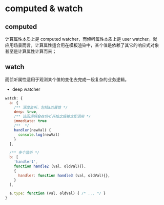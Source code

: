 # computed & watch

## computed

计算属性本质上是 computed watcher，而侦听属性本质上是 user watcher。就应用场景而言，计算属性适合用在模板渲染中，某个值是依赖了其它的响应式对象甚至是计算属性计算而来；


## watch
而侦听属性适用于观测某个值的变化去完成一段复杂的业务逻辑。

- deep watcher
```js
watch: {
  a: {
    /** 深度监听，包括a的属性 */
    deep: true,
    /** 该回调将会在侦听开始之后被立即调用 */
    immediate: true
    /**  */
    handler(newVal) {
      console.log(newVal)
    }
  },

  /** 多个监听 */
  b: [
    'handler1',
    function handle2 (val, oldVal){},
    {
      handler: function handle3 (val, oldVal){},
    }
  ],

  a.type: function (val, oldVal) { /* ... */ }
}
```
